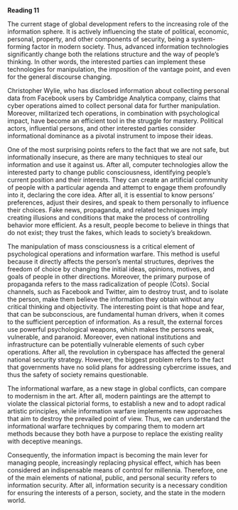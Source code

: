 **Reading 11**
	
The current stage of global development refers to the increasing role of the information sphere. It is actively influencing the state of political, economic, personal, property, and other components of security, being a system-forming factor in modern society. Thus, advanced information technologies significantly change both the relations structure and the way of people’s thinking. In other words, the interested parties can implement these technologies for manipulation, the imposition of the vantage point, and even for the general discourse changing.

Christopher Wylie, who has disclosed information about collecting personal data from Facebook users by Cambridge Analytica company, claims that cyber operations aimed to collect personal data for further manipulation. Moreover, militarized tech operations, in combination with psychological impact, have become an efficient tool in the struggle for mastery. Political actors, influential persons, and other interested parties consider informational dominance as a pivotal instrument to impose their ideas.

One of the most surprising points refers to the fact that we are not safe, but informationally insecure, as there are many techniques to steal our information and use it against us. After all, computer technologies allow the interested party to change public consciousness, identifying people’s current position and their interests. They can create an artificial community of people with a particular agenda and attempt to engage them profoundly into it, declaring the core idea. After all, it is essential to know persons’ preferences, adjust their desires, and speak to them personally to influence their choices. Fake news, propaganda, and related techniques imply creating illusions and conditions that make the process of controlling behavior more efficient. As a result, people become to believe in things that do not exist; they trust the fakes, which leads to society’s breakdown.

The manipulation of mass consciousness is a critical element of psychological operations and information warfare. This method is useful because it directly affects the person’s mental structures, deprives the freedom of choice by changing the initial ideas, opinions, motives, and goals of people in other directions. Moreover, the primary purpose of propaganda refers to the mass radicalization of people (Cots). Social channels, such as Facebook and Twitter, aim to destroy trust, and to isolate the person, make them believe the information they obtain without any critical thinking and objectivity.
The interesting point is that hope and fear, that can be subconscious, are fundamental human drivers, when it comes to the sufficient perception of information. As a result, the external forces use powerful psychological weapons, which makes the persons weak, vulnerable, and paranoid. Moreover, even national institutions and infrastructure can be potentially vulnerable elements of such cyber operations. After all, the revolution in cyberspace has affected the general national security strategy. However, the biggest problem refers to the fact that governments have no solid plans for addressing cybercrime issues, and thus the safety of society remains questionable.

The informational warfare, as a new stage in global conflicts, can compare to modernism in the art. After all, modern paintings are the attempt to violate the classical pictorial forms, to establish a new and to adopt radical artistic principles, while information warfare implements new approaches that aim to destroy the prevailed point of view. Thus, we can understand the informational warfare techniques by comparing them to modern art methods because they both have a purpose to replace the existing reality with deceptive meanings.        

Consequently, the information impact is becoming the main lever for managing people, increasingly replacing physical effect, which has been considered an indispensable means of control for millennia. Therefore, one of the main elements of national, public, and personal security refers to information security. After all, information security is a necessary condition for ensuring the interests of a person, society, and the state in the modern world.
